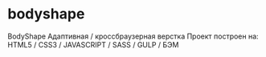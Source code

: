 # bodyshape

BodyShape
Адаптивная / кроссбраузерная верстка
Проект построен на: HTML5 / CSS3 / JAVASCRIPT / SASS / GULP / БЭМ
